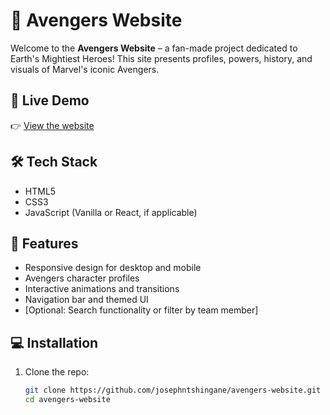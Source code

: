 # 🦸 Avengers Website

Welcome to the **Avengers Website** – a fan-made project dedicated to Earth's Mightiest Heroes! This site presents profiles, powers, history, and visuals of Marvel's iconic Avengers.

## 🚀 Live Demo

👉 [View the website](https://Josephntshingane.github.io/avengers-website)


## 🛠️ Tech Stack

- HTML5
- CSS3
- JavaScript (Vanilla or React, if applicable)

## 📁 Features

- Responsive design for desktop and mobile
- Avengers character profiles
- Interactive animations and transitions
- Navigation bar and themed UI
- [Optional: Search functionality or filter by team member]

## 💻 Installation

1. Clone the repo:
   ```bash
   git clone https://github.com/josephntshingane/avengers-website.git
   cd avengers-website
